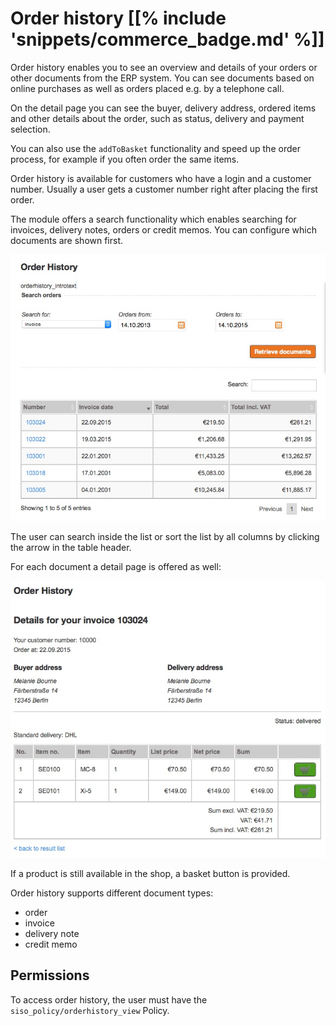 # Order history [[% include 'snippets/commerce_badge.md' %]]

Order history enables you to see an overview and details of your orders or other documents from the ERP system.
You can see documents based on online purchases as well as orders placed e.g. by a telephone call.

On the detail page you can see the buyer, delivery address, ordered items and other details about the order,
such as status, delivery and payment selection.

You can also use the `addToBasket` functionality and speed up the order process, for example if you often order the same items.

Order history is available for customers who have a login and a customer number.
Usually a user gets a customer number right after placing the first order.

The module offers a search functionality which enables searching for invoices, delivery notes, orders or credit memos.
You can configure which documents are shown first. 

![](../img/orderhistory_1.jpg)

The user can search inside the list or sort the list by all columns by clicking the arrow in the table header.

For each document a detail page is offered as well:

![](../img/orderhistory_2.jpg)

If a product is still available in the shop, a basket button is provided. 

Order history supports different document types:

- order
- invoice
- delivery note
- credit memo

## Permissions

To access order history, the user must have the `siso_policy/orderhistory_view` Policy.
